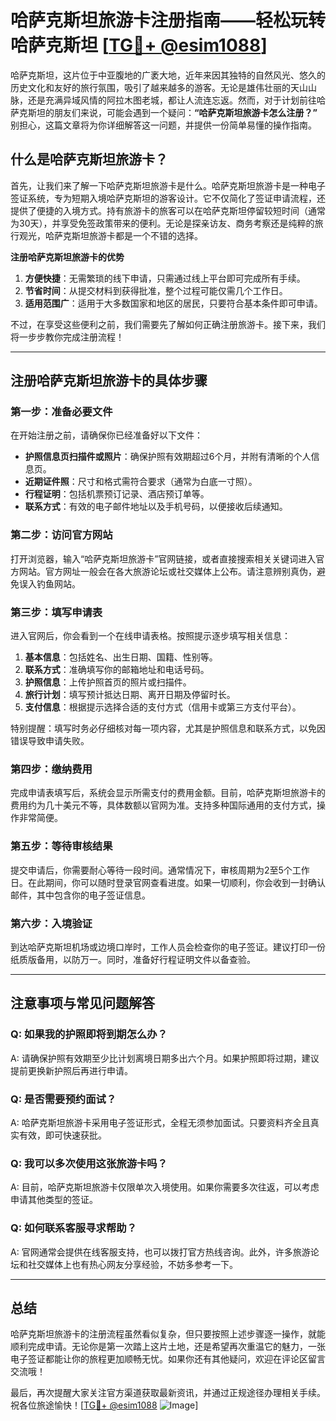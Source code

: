 # 哈萨克斯坦旅游卡注册指南——轻松玩转哈萨克斯坦 [[TG💪+ @esim1088](https://t.me/s/esim1088)]

哈萨克斯坦，这片位于中亚腹地的广袤大地，近年来因其独特的自然风光、悠久的历史文化和友好的旅行氛围，吸引了越来越多的游客。无论是雄伟壮丽的天山山脉，还是充满异域风情的阿拉木图老城，都让人流连忘返。然而，对于计划前往哈萨克斯坦的朋友们来说，可能会遇到一个疑问：**“哈萨克斯坦旅游卡怎么注册？”** 别担心，这篇文章将为你详细解答这一问题，并提供一份简单易懂的操作指南。

## 什么是哈萨克斯坦旅游卡？

首先，让我们来了解一下哈萨克斯坦旅游卡是什么。哈萨克斯坦旅游卡是一种电子签证系统，专为短期入境哈萨克斯坦的游客设计。它不仅简化了签证申请流程，还提供了便捷的入境方式。持有旅游卡的旅客可以在哈萨克斯坦停留较短时间（通常为30天），并享受免签政策带来的便利。无论是探亲访友、商务考察还是纯粹的旅行观光，哈萨克斯坦旅游卡都是一个不错的选择。

**注册哈萨克斯坦旅游卡的优势**  
1. **方便快捷**：无需繁琐的线下申请，只需通过线上平台即可完成所有手续。  
2. **节省时间**：从提交材料到获得批准，整个过程可能仅需几个工作日。  
3. **适用范围广**：适用于大多数国家和地区的居民，只要符合基本条件即可申请。  

不过，在享受这些便利之前，我们需要先了解如何正确注册旅游卡。接下来，我们将一步步教你完成注册流程！

---

## 注册哈萨克斯坦旅游卡的具体步骤

### 第一步：准备必要文件
在开始注册之前，请确保你已经准备好以下文件：
- **护照信息页扫描件或照片**：确保护照有效期超过6个月，并附有清晰的个人信息页。
- **近期证件照**：尺寸和格式需符合要求（通常为白底一寸照）。
- **行程证明**：包括机票预订记录、酒店预订单等。
- **联系方式**：有效的电子邮件地址以及手机号码，以便接收后续通知。

### 第二步：访问官方网站
打开浏览器，输入“哈萨克斯坦旅游卡”官网链接，或者直接搜索相关关键词进入官方网站。官方网址一般会在各大旅游论坛或社交媒体上公布。请注意辨别真伪，避免误入钓鱼网站。

### 第三步：填写申请表
进入官网后，你会看到一个在线申请表格。按照提示逐步填写相关信息：
1. **基本信息**：包括姓名、出生日期、国籍、性别等。
2. **联系方式**：准确填写你的邮箱地址和电话号码。
3. **护照信息**：上传护照首页的照片或扫描件。
4. **旅行计划**：填写预计抵达日期、离开日期及停留时长。
5. **支付信息**：根据提示选择合适的支付方式（信用卡或第三方支付平台）。

特别提醒：填写时务必仔细核对每一项内容，尤其是护照信息和联系方式，以免因错误导致申请失败。

### 第四步：缴纳费用
完成申请表填写后，系统会显示所需支付的费用金额。目前，哈萨克斯坦旅游卡的费用约为几十美元不等，具体数额以官网为准。支持多种国际通用的支付方式，操作非常简便。

### 第五步：等待审核结果
提交申请后，你需要耐心等待一段时间。通常情况下，审核周期为2至5个工作日。在此期间，你可以随时登录官网查看进度。如果一切顺利，你会收到一封确认邮件，其中包含你的电子签证信息。

### 第六步：入境验证
到达哈萨克斯坦机场或边境口岸时，工作人员会检查你的电子签证。建议打印一份纸质版备用，以防万一。同时，准备好行程证明文件以备查验。

---

## 注意事项与常见问题解答

### Q: 如果我的护照即将到期怎么办？
A: 请确保护照有效期至少比计划离境日期多出六个月。如果护照即将过期，建议提前更换新护照后再进行申请。

### Q: 是否需要预约面试？
A: 哈萨克斯坦旅游卡采用电子签证形式，全程无须参加面试。只要资料齐全且真实有效，即可快速获批。

### Q: 我可以多次使用这张旅游卡吗？
A: 目前，哈萨克斯坦旅游卡仅限单次入境使用。如果你需要多次往返，可以考虑申请其他类型的签证。

### Q: 如何联系客服寻求帮助？
A: 官网通常会提供在线客服支持，也可以拨打官方热线咨询。此外，许多旅游论坛和社交媒体上也有热心网友分享经验，不妨多参考一下。

---

## 总结

哈萨克斯坦旅游卡的注册流程虽然看似复杂，但只要按照上述步骤逐一操作，就能顺利完成申请。无论你是第一次踏上这片土地，还是希望再次重温它的魅力，一张电子签证都能让你的旅程更加顺畅无忧。如果你还有其他疑问，欢迎在评论区留言交流哦！

最后，再次提醒大家关注官方渠道获取最新资讯，并通过正规途径办理相关手续。祝各位旅途愉快！[[TG💪+ @esim1088](https://t.me/s/esim1088) ![Image](https://i.postimg.cc/4NQfJmqS/Snipaste-2025-05-13-00-14-12.png)]